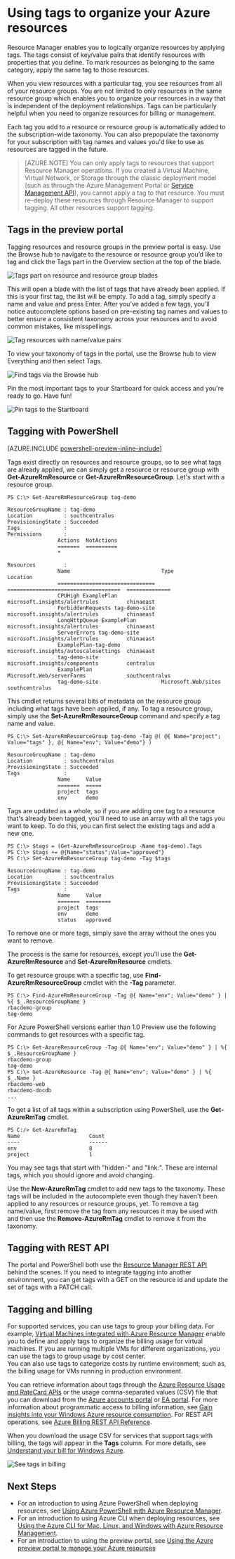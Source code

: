 ﻿<properties
	pageTitle="Using tags to organize your Azure resources"
	description="Shows how to apply tags to organize resources for billing and managing."
	services="azure-resource-manager"
	documentationCenter=""
	authors="tfitzmac"
	manager="wpickett"
	editor=""/>

<tags
	ms.service="azure-resource-manager"
	ms.date="10/14/2015"
	wacn.date=""/>


# Using tags to organize your Azure resources

Resource Manager enables you to logically organize resources by applying tags. The tags consist of key/value pairs that identify resources with properties that you define. To mark resources as belonging to the same category, apply the same tag to those resources.

When you view resources with a particular tag, you see resources from all of your resource groups. You are not limited to only resources in the same resource group which enables you to organize your resources in a way that is independent of the deployment relationships. Tags can be particularly helpful when you need to organize resources for billing or management.

Each tag you add to a resource or resource group is automatically added to the subscription-wide taxonomy. You can also prepopulate the taxonomy for your subscription with tag names and values you'd like to use as resources are tagged in the future.

> [AZURE.NOTE] You can only apply tags to resources that support Resource Manager operations. If you created a Virtual Machine, Virtual Network, or Storage through the classic deployment model (such as through the Azure Management Portal or [Service Management API](/home/features/api-management/)), you cannot apply a tag to that resource. You must re-deploy these resources through Resource Manager to support tagging. All other resources support tagging.


## Tags in the preview portal

Tagging resources and resource groups in the preview portal is easy. Use the Browse hub to navigate to the resource or resource group you’d like to tag and click the Tags part in the Overview section at the top of the blade.

![Tags part on resource and resource group blades](./media/resource-group-using-tags/tag-icon.png)

This will open a blade with the list of tags that have already been applied. If this is your first tag, the list will be empty. To add a tag, simply specify a name and value and press Enter. After you've added a few tags, you'll notice autocomplete options based on pre-existing tag names and values to better ensure a consistent taxonomy across your resources and to avoid common mistakes, like misspellings.

![Tag resources with name/value pairs](./media/resource-group-using-tags/tag-resources.png)

To view your taxonomy of tags in the portal, use the Browse hub to view Everything and then select Tags.

![Find tags via the Browse hub](./media/resource-group-using-tags/browse-tags.png)

Pin the most important tags to your Startboard for quick access and you're ready to go. Have fun!

![Pin tags to the Startboard](./media/resource-group-using-tags/pin-tags.png)

## Tagging with PowerShell

[AZURE.INCLUDE [powershell-preview-inline-include](../includes/powershell-preview-inline-include.md)]

Tags exist directly on resources and resource groups, so to see what tags are already applied, we can simply get a resource or resource group with **Get-AzureRmResource** or **Get-AzureRmResourceGroup**. Let's start with a resource group.

    PS C:\> Get-AzureRmResourceGroup tag-demo

    ResourceGroupName : tag-demo
    Location          : southcentralus
    ProvisioningState : Succeeded
    Tags              :
    Permissions       :
                    Actions  NotActions
                    =======  ==========
                    *

    Resources         :
                    Name                             Type                                  Location
                    ===============================  ====================================  ==============
                    CPUHigh ExamplePlan              microsoft.insights/alertrules         chinaeast
                    ForbiddenRequests tag-demo-site  microsoft.insights/alertrules         chinaeast
                    LongHttpQueue ExamplePlan        microsoft.insights/alertrules         chinaeast
                    ServerErrors tag-demo-site       microsoft.insights/alertrules         chinaeast
                    ExamplePlan-tag-demo             microsoft.insights/autoscalesettings  chinaeast
                    tag-demo-site                    microsoft.insights/components         centralus
                    ExamplePlan                      Microsoft.Web/serverFarms             southcentralus
                    tag-demo-site                    Microsoft.Web/sites                   southcentralus


This cmdlet returns several bits of metadata on the resource group including what tags have been applied, if any. To tag a resource group, simply use the **Set-AzureRmResourceGroup** command and specify a tag name and value.

    PS C:\> Set-AzureRmResourceGroup tag-demo -Tag @( @{ Name="project"; Value="tags" }, @{ Name="env"; Value="demo"} )

    ResourceGroupName : tag-demo
    Location          : southcentralus
    ProvisioningState : Succeeded
    Tags              :
                    Name     Value
                    =======  =====
                    project  tags
                    env      demo

Tags are updated as a whole, so if you are adding one tag to a resource that's already been tagged, you'll need to use an array with all the tags you want to keep. To do this, you can first select the existing tags and add a new one.

    PS C:\> $tags = (Get-AzureRmResourceGroup -Name tag-demo).Tags
    PS C:\> $tags += @{Name="status";Value="approved"}
    PS C:\> Set-AzureRmResourceGroup tag-demo -Tag $tags

    ResourceGroupName : tag-demo
    Location          : southcentralus
    ProvisioningState : Succeeded
    Tags              :
                    Name     Value
                    =======  ========
                    project  tags
                    env      demo
                    status   approved


To remove one or more tags, simply save the array without the ones you want to remove.

The process is the same for resources, except you'll use the **Get-AzureRmResource** and **Set-AzureRmResource** cmdlets. 

To get resource groups with a specific tag, use **Find-AzureRmResourceGroup** cmdlet with the **-Tag** parameter.

    PS C:\> Find-AzureRmResourceGroup -Tag @{ Name="env"; Value="demo" } | %{ $_.ResourceGroupName }
    rbacdemo-group
    tag-demo

For Azure PowerShell versions earlier than 1.0 Preview use the following commands to get resources with a specific tag.

    PS C:\> Get-AzureResourceGroup -Tag @{ Name="env"; Value="demo" } | %{ $_.ResourceGroupName }
    rbacdemo-group
    tag-demo
    PS C:\> Get-AzureResource -Tag @{ Name="env"; Value="demo" } | %{ $_.Name }
    rbacdemo-web
    rbacdemo-docdb
    ...    

To get a list of all tags within a subscription using PowerShell, use the **Get-AzureRmTag** cmdlet.

    PS C:/> Get-AzureRmTag
    Name                      Count
    ----                      ------
    env                       8
    project                   1

You may see tags that start with "hidden-" and "link:". These are internal tags, which you should ignore and avoid changing.

Use the **New-AzureRmTag** cmdlet to add new tags to the taxonomy. These tags will be included in the autocomplete even though they haven't been applied to any resources or resource groups, yet. To remove a tag name/value, first remove the tag from any resources it may be used with and then use the **Remove-AzureRmTag** cmdlet to remove it from the taxonomy.

## Tagging with REST API

The portal and PowerShell both use the [Resource Manager REST API](http://msdn.microsoft.com/zh-cn/library/azure/dn790568.aspx) behind the scenes. If you need to integrate tagging into another environment, you can get tags with a GET on the resource id and update the set of tags with a PATCH call.


## Tagging and billing

For supported services, you can use tags to group your billing data. For example, [Virtual Machines integrated with Azure Resource Manager](/virtual-machines/virtual-machines-azurerm-versus-azuresm.md) enable
you to define and apply tags to organize the billing usage for virtual machines. If you are running multiple VMs for different organizations, you can use the tags to group usage by cost center.  
You can also use tags to categorize costs by runtime environment; such as, the billing usage for VMs running in production environment.

You can retrieve information about tags through the [Azure Resource Usage and RateCard APIs](/documentation/articles/billing-usage-rate-card-overview) or the usage comma-separated values (CSV) file that you can download from
the [Azure accounts portal](https://account.windowsazure.cn/) or [EA portal](https://ea.azure.com). For more information about programmatic access to billing information, see [Gain insights into your Windows Azure resource consumption](/documentation/articles/billing-usage-rate-card-overview). For REST API operations, see [Azure Billing REST API Reference](https://msdn.microsoft.com/zh-cn/library/azure/1ea5b323-54bb-423d-916f-190de96c6a3c).

When you download the usage CSV for services that support tags with billing, the tags will appear in the **Tags** column. For more details, see [Understand your bill for Windows Azure](/documentation/articles/billing-understand-your-bill).

![See tags in billing](./media/resource-group-using-tags/billing_csv.png)

## Next Steps

- For an introduction to using Azure PowerShell when deploying resources, see [Using Azure PowerShell with Azure Resource Manager](/documentation/articles/powershell-azure-resource-manager).
- For an introduction to using Azure CLI when deploying resources, see [Using the Azure CLI for Mac, Linux, and Windows with Azure Resource Management](/documentation/articles/xplat-cli-azure-resource-manager).
- For an introduction to using the preview portal, see [Using the Azure preview portal to manage your Azure resources](/documentation/articles/resource-group-portal)  
